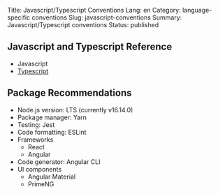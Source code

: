 Title: Javascript/Typescript Conventions
Lang: en
Category: language-specific conventions
Slug: javascript-conventions
Summary: Javascript/Typescript conventions
Status: published

## Javascript and Typescript Reference
* Javascript
* [Typescript](https://www.typescriptlang.org/)

## Package Recommendations
* Node.js version: LTS (currently v16.14.0) 
* Package manager: Yarn
* Testing: Jest
* Code formatting: ESLint
* Frameworks
  * React
  * Angular
* Code generator: Angular CLI
* UI components
  * Angular Material
  * PrimeNG
